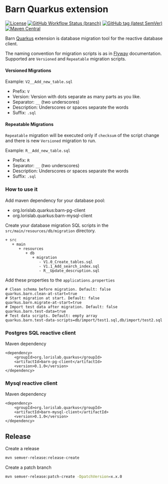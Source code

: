 # Barn Quarkus extension

[![License](https://img.shields.io/github/license/lorislab/quarkus-barn?style=for-the-badge&logo=apache)](https://www.apache.org/licenses/LICENSE-2.0)
[![GitHub Workflow Status (branch)](https://img.shields.io/github/workflow/status/lorislab/quarkus-barn/build/master?logo=github&style=for-the-badge)](https://github.com/lorislab/quarkus-barn/actions?query=workflow%3Abuild)
[![GitHub tag (latest SemVer)](https://img.shields.io/github/v/tag/lorislab/quarkus-barn?logo=github&style=for-the-badge)](https://github.com/lorislab/quarkus-barn/releases/latest)
[![Maven Central](https://img.shields.io/maven-central/v/org.lorislab.quarkus/barn?logo=java&style=for-the-badge)](https://maven-badges.herokuapp.com/maven-central/org.lorislab.quarkus/barn)


Barn [Quarkus](https://quarkus.io/) extension is database migration tool for the reactive database client.

The naming convention for migration scripts is as in [Flyway](https://flywaydb.org/documentation/migrations) documentation.
Supported are `Versioned` and `Repeatable` migration scripts. 
 
#### Versioned Migrations

Example: `V2__Add_new_table.sql`

* Prefix: `V`
* Version: Version with dots separate as many parts as you like.
* Separator: `__` (two underscores)
* Description: Underscores or spaces separate the words
* Suffix: `.sql`

#### Repeatable Migrations

`Repeatable` migration will be executed only if `checksum` of the script change and there is 
new `Versioned` migration to run.
 
Example: `R__Add_new_table.sql`

* Prefix: `R`
* Separator: `__` (two underscores)
* Description: Underscores or spaces separate the words
* Suffix: `.sql`

### How to use it

Add maven dependency for your database pool:
* org.lorislab.quarkus:barn-pg-client
* org.lorislab.quarkus:barn-mysql-client

Create your database migration SQL scripts in the `src/main/resources/db/migration` directory.
```shell script
+ src
   + main
      + resources
         + db
            + migration
               - V1.0_Create_tables.sql
               - V1.1_Add_search_index.sql
               - R__Update_descruption.sql
```
Add these properties to the `applications.properties`
```properties
# Clean schema before migration. Default: false
quarkus.barn.clean-at-start=true
# Start migration at start. Default: false
quarkus.barn.migrate-at-start=true
# Import test data after migration. Default: false 
quarkus.barn.test-data=true
# Test data scripts. Default: empty array
quarkus.barn.test-data-scripts=db/import/test1.sql,db/import/test2.sql
```

### Postgres SQL reactive client

Maven dependency
```
<dependency>
    <groupId>org.lorislab.quarkus</groupId>
    <artifactId>barn-pg-client</artifactId>
    <version>0.1.0</version>
</dependency>
```

### Mysql reactive client

Maven dependency
```
<dependency>
    <groupId>org.lorislab.quarkus</groupId>
    <artifactId>barn-mysql-client</artifactId>
    <version>0.1.0</version>
</dependency>
```

## Release

Create a release
```bash
mvn semver-release:release-create
```
Create a patch branch
```bash
mvn semver-release:patch-create -DpatchVersion=x.x.0
```
